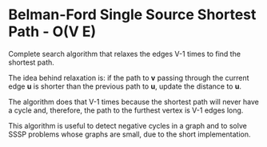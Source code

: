 # Belman-Ford Single Source Shortest Path - O(V E)

Complete search algorithm that relaxes the edges V-1 times to find the shortest path.

The idea behind relaxation is: if the path to __v__ passing through the current edge __u__ is shorter than the previous path to __u__, update the distance to __u__.

The algorithm does that V-1 times because the shortest path will never have a cycle and, therefore, the path to the furthest vertex is V-1 edges long.

This algorithm is useful to detect negative cycles in a graph and to solve SSSP problems whose graphs are small, due to the short implementation.